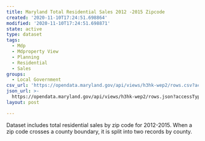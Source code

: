 ```yaml
---
title: Maryland Total Residential Sales 2012 -2015 Zipcode
created: '2020-11-10T17:24:51.698864'
modified: '2020-11-10T17:24:51.698871'
state: active
type: dataset
tags:
  - Mdp
  - Mdproperty View
  - Planning
  - Residential
  - Sales
groups:
  - Local Government
csv_url: 'https://opendata.maryland.gov/api/views/h3hk-wep2/rows.csv?accessType=DOWNLOAD'
json_url: >-
  https://opendata.maryland.gov/api/views/h3hk-wep2/rows.json?accessType=DOWNLOAD
layout: post

---
```

Dataset includes total residential sales by zip code for 2012-2015.  When a zip code crosses a county boundary, it is split into two records by county.
